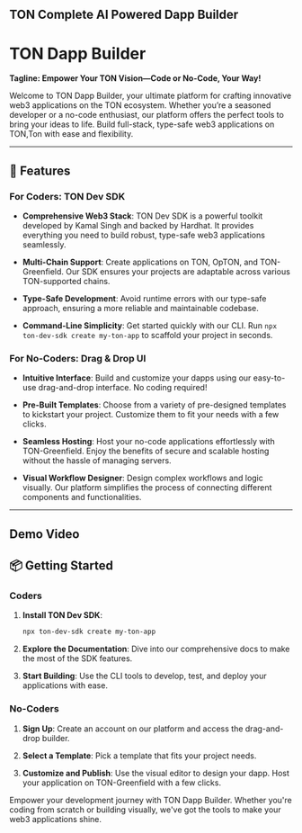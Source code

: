 ## TON Complete AI Powered Dapp Builder

# TON Dapp Builder

**Tagline: Empower Your TON Vision—Code or No-Code, Your Way!**

Welcome to TON Dapp Builder, your ultimate platform for crafting innovative web3 applications on the TON ecosystem. Whether you’re a seasoned developer or a no-code enthusiast, our platform offers the perfect tools to bring your ideas to life. Build full-stack, type-safe web3 applications on TON,Ton with ease and flexibility.

---

## 🚀 Features

### For Coders: TON Dev SDK

- **Comprehensive Web3 Stack**: TON Dev SDK is a powerful toolkit developed by Kamal Singh and backed by Hardhat. It provides everything you need to build robust, type-safe web3 applications seamlessly.
  
- **Multi-Chain Support**: Create applications on TON, OpTON, and TON-Greenfield. Our SDK ensures your projects are adaptable across various TON-supported chains.
  
- **Type-Safe Development**: Avoid runtime errors with our type-safe approach, ensuring a more reliable and maintainable codebase.

- **Command-Line Simplicity**: Get started quickly with our CLI. Run `npx ton-dev-sdk create my-ton-app` to scaffold your project in seconds.

### For No-Coders: Drag & Drop UI

- **Intuitive Interface**: Build and customize your dapps using our easy-to-use drag-and-drop interface. No coding required!

- **Pre-Built Templates**: Choose from a variety of pre-designed templates to kickstart your project. Customize them to fit your needs with a few clicks.

- **Seamless Hosting**: Host your no-code applications effortlessly with TON-Greenfield. Enjoy the benefits of secure and scalable hosting without the hassle of managing servers.

- **Visual Workflow Designer**: Design complex workflows and logic visually. Our platform simplifies the process of connecting different components and functionalities.

---

## Demo Video

## 📦 Getting Started

### Coders

1. **Install TON Dev SDK**:
   ```bash
   npx ton-dev-sdk create my-ton-app
   ```

2. **Explore the Documentation**: Dive into our comprehensive docs to make the most of the SDK features.

3. **Start Building**: Use the CLI tools to develop, test, and deploy your applications with ease.

### No-Coders

1. **Sign Up**: Create an account on our platform and access the drag-and-drop builder.

2. **Select a Template**: Pick a template that fits your project needs.

3. **Customize and Publish**: Use the visual editor to design your dapp. Host your application on TON-Greenfield with a few clicks.

Empower your development journey with TON Dapp Builder. Whether you're coding from scratch or building visually, we've got the tools to make your web3 applications shine.
